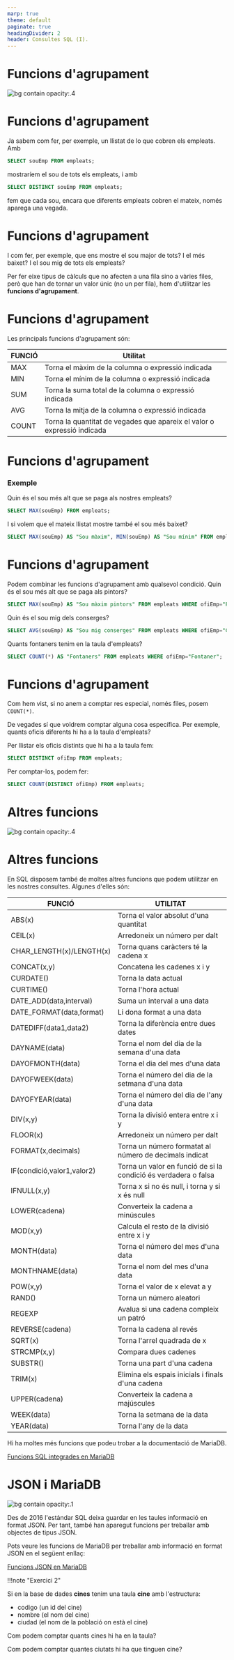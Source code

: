 ```yaml
---
marp: true
theme: default
paginate: true
headingDivider: 2
header: Consultes SQL (I).
---
```


# Funcions d'agrupament

![bg contain opacity:.4](images/sqlogo.png)

# Funcions d'agrupament

Ja sabem com fer, per exemple, un llistat de lo que cobren els empleats. Amb
```sql
SELECT souEmp FROM empleats;
```
mostraríem el sou de tots els empleats, i amb
```sql
SELECT DISTINCT souEmp FROM empleats;
```
fem que cada sou, encara que diferents empleats cobren el mateix, només aparega una vegada.

# Funcions d'agrupament

I com fer, per exemple, que ens mostre el sou major de tots? I el més baixet? I el sou mig de tots els empleats?

Per fer eixe tipus de càlculs que no afecten a una fila sino a vàries files, però que han de tornar un valor únic (no un per fila), hem d'utilitzar les **funcions d'agrupament**.

# Funcions d'agrupament

Les principals funcions d'agrupament són:

<table><thead><th>FUNCIÓ</th><th>Utilitat</th></thead>
<tr><td>MAX</td><td>Torna el màxim de la columna o expressió indicada</td></tr>
<tr>
<tr><td>MIN</td><td>Torna el mínim de la columna o expressió indicada</td></tr>
<tr><td>SUM</td><td>Torna la suma total de la columna o expressió indicada</td></tr>
<tr><td>AVG</td><td>Torna la mitja de la columna o expressió indicada</td></tr>
<tr><td>COUNT</td><td>Torna la quantitat de vegades que apareix el valor o expressió indicada</td></tr></table>

# Funcions d'agrupament

<h3>Exemple</h3>

Quin és el sou més alt que se paga als nostres empleats?
```sql
SELECT MAX(souEmp) FROM empleats;
```
I si volem que el mateix llistat mostre també el sou més baixet?
```sql
SELECT MAX(souEmp) AS "Sou màxim", MIN(souEmp) AS "Sou mínim" FROM empleats;
```

# Funcions d'agrupament

Podem combinar les funcions d'agrupament amb qualsevol condició. Quin és el sou més alt que se paga als pintors?
```sql
SELECT MAX(souEmp) AS "Sou màxim pintors" FROM empleats WHERE ofiEmp="Pintor";
```
Quin és el sou mig dels conserges?
```sql
SELECT AVG(souEmp) AS "Sou mig conserges" FROM empleats WHERE ofiEmp="Conserge";
```
Quants fontaners tenim en la taula d'empleats?
```sql
SELECT COUNT(*) AS "Fontaners" FROM empleats WHERE ofiEmp="Fontaner";
```

# Funcions d'agrupament

Com hem vist, si no anem a comptar res especial, només files, posem `COUNT(*)`.

De vegades sí que voldrem comptar alguna cosa específica. Per exemple, quants oficis diferents hi ha a la taula d'empleats?

Per llistar els oficis distints que hi ha a la taula fem:
```sql
SELECT DISTINCT ofiEmp FROM empleats;
```
Per comptar-los, podem fer:
```sql
SELECT COUNT(DISTINCT ofiEmp) FROM empleats;
```

# Altres funcions

![bg contain opacity:.4](images/sqlogo.png)

# Altres funcions

En SQL disposem també de moltes altres funcions que podem utilitzar en les nostres consultes. Algunes d'elles són:

<table><thead><th>FUNCIÓ</th><th>UTILITAT</th></thead>
<tr><td>ABS(x)</td><td>Torna el valor absolut d'una quantitat</td></tr>
<tr><td>CEIL(x)</td><td>Arredoneix un número per dalt</td></tr>
<tr><td>CHAR_LENGTH(x)/LENGTH(x)</td><td>Torna quans caràcters té la cadena x</td></tr>
<tr><td>CONCAT(x,y)</td><td>Concatena les cadenes x i y</td></tr>
<tr><td>CURDATE()</td><td>Torna la data actual</td></tr>
<tr><td>CURTIME()</td><td>Torna l'hora actual</td></tr>
<tr><td>DATE_ADD(data,interval)</td><td>Suma un interval a una data</td></tr>
<tr><td>DATE_FORMAT(data,format)</td><td>Li dona format a una data</td></tr>
<tr><td>DATEDIFF(data1,data2)</td><td>Torna la diferència entre dues dates</td></tr>
<tr><td>DAYNAME(data)</td><td>Torna el nom del dia de la semana d'una data</td></tr>
<tr><td>DAYOFMONTH(data)</td><td>Torna el dia del mes d'una data</td></tr>
<tr><td>DAYOFWEEK(data)</td><td>Torna el número del dia de la setmana d'una data</td></tr>
<tr><td>DAYOFYEAR(data)</td><td>Torna el número del dia de l'any d'una data</td></tr>
<tr><td>DIV(x,y)</td><td>Torna la divisió entera entre x i y</td></tr>
<tr><td>FLOOR(x)</td><td>Arredoneix un número per dalt</td></tr>
<tr><td>FORMAT(x,decimals)</td><td>Torna un número formatat al número de decimals indicat</td></tr>
<tr><td>IF(condició,valor1,valor2)</td><td>Torna un valor en funció de si la condició és verdadera o falsa</td></tr>
<tr><td>IFNULL(x,y)</td><td>Torna x si no és null, i torna y si x és null</td></tr>
<tr><td>LOWER(cadena)</td><td>Converteix la cadena a minúscules</td></tr>
<tr><td>MOD(x,y)</td><td>Calcula el resto de la divisió entre x i y</td></tr>
<tr><td>MONTH(data)</td><td>Torna el número del mes d'una data</td></tr>
<tr><td>MONTHNAME(data)</td><td>Torna el nom del mes d'una data</td></tr>
<tr><td>POW(x,y)</td><td>Torna el valor de x elevat a y</td></tr>
<tr><td>RAND()</td><td>Torna un número aleatori</td></tr>
<tr><td>REGEXP</td><td>Avalua si una cadena compleix un patró</td></tr>
<tr><td>REVERSE(cadena)</td><td>Torna la cadena al revés</td></tr>
<tr><td>SQRT(x)</td><td>Torna l'arrel quadrada de x</td></tr>
<tr><td>STRCMP(x,y)</td><td>Compara dues cadenes</td></tr>
<tr><td>SUBSTR()</td><td>Torna una part d'una cadena</td></tr>
<tr><td>TRIM(x)</td><td>Elimina els espais inicials i finals d'una cadena</td></tr>
<tr><td>UPPER(cadena)</td><td>Converteix la cadena a majúscules</td></tr>
<tr><td>WEEK(data)</td><td>Torna la setmana de la data</td></tr>
<tr><td>YEAR(data)</td><td>Torna l'any de la data</td></tr>
</table>

Hi ha moltes més funcions que podeu trobar a la documentació de MariaDB.

[Funcions SQL integrades en MariaDB](https://mariadb.com/kb/en/built-in-functions/)

# JSON i MariaDB

![bg contain opacity:.1](images/sqlogo.png)

Des de 2016 l'estándar SQL deixa guardar en les taules informació en format JSON. Per tant, també han aparegut funcions per treballar amb objectes de tipus JSON.

Pots veure les funcions de MariaDB per treballar amb informació en format JSON en el següent enllaç:

[Funcions JSON en MariaDB](https://mariadb.com/kb/en/json-functions/)

!!!note "Exercici 2"  

Si en la base de dades **cines** tenim una taula **cine** amb l'estructura:

- codigo (un id del cine)
- nombre (el nom del cine)
- ciudad (el nom de la població on està el cine)

Com podem comptar quants cines hi ha en la taula?

Com podem comptar quantes ciutats hi ha que tinguen cine?

